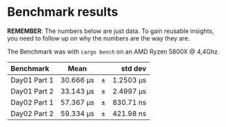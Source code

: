 Benchmark results
=================
**REMEMBER**: The numbers below are just data. To gain reusable insights, you need to follow up on
why the numbers are the way they are.

The Benchmark was with `cargo bench` on an AMD Ryzen 5800X @ 4,4Ghz.

| Benchmark         | Mean         |     |   std dev  |
|:------------------|:------------:|-----|-----------:|
| Day01 Part 1      | 30.666 µs	   | ±   | 1.2503 µs  |
| Day01 Part 2      | 33.143 µs	   | ±   | 2.4997 µs  |
| Day02 Part 1      | 57.367 µs	   | ±   | 830.71 ns  |
| Day02 Part 2      | 59.334 µs	   | ±   | 421.98 ns  |
